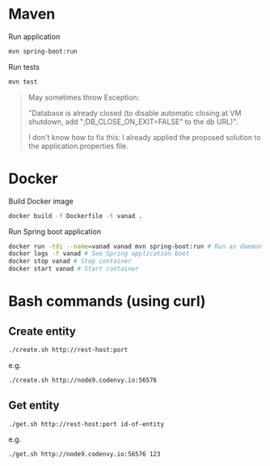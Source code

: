 # Maven
Run application
```bash
mvn spring-boot:run
```
Run tests
```bash
mvn test
```
> May sometimes throw Exception:
>
> "Database is already closed (to disable automatic closing at VM shutdown, add ";DB_CLOSE_ON_EXIT=FALSE" to the db URL)".
>
> I don't know how to fix this: I already applied the proposed solution to the application.properties file.

# Docker
Build Docker image
```bash
docker build -f Dockerfile -t vanad .
```

Run Spring boot application
```bash
docker run -tdi --name=vanad vanad mvn spring-boot:run # Run as daemon
docker logs -f vanad # See Spring application boot
docker stop vanad # Stop container
docker start vanad # Start container
```

# Bash commands (using curl)
## Create entity
```bash
./create.sh http://rest-host:port
```
e.g.
```bash
./create.sh http://node9.codenvy.io:56576
```

## Get entity
```bash
./get.sh http://rest-host:port id-of-entity
```
e.g.
```bash
./get.sh http://node9.codenvy.io:56576 123
```
